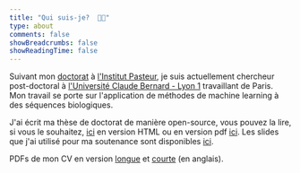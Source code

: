 ```yaml
---
title: "Qui suis-je?  👨‍💻"
type: about
comments: false
showBreadcrumbs: false
showReadingTime: false
---
```


Suivant mon [doctorat](https://www.theses.fr/s293917) à [l'Institut Pasteur](https://research.pasteur.fr/en/), je suis actuellement chercheur post-doctoral à [l'Université Claude Bernard - Lyon 1](https://lbbe.univ-lyon1.fr/en/node/108107) travaillant de Paris. Mon travail se porte sur l'application de méthodes de machine learning à des séquences biologiques.

J'ai écrit ma thèse de doctorat de manière open-source, vous pouvez la lire, si vous le souhaitez, [ici](https://thesis.lucblassel.com) en version HTML ou en version pdf [ici](https://thesis.lucblassel.com/_main.pdf). Les slides que j'ai utilisé pour ma soutenance sont disponibles [ici](/files/PhD-defence.pdf).

PDFs de mon CV en version [longue](/files/resume-long.pdf) et [courte](/files/resume.pdf)  (en anglais).
